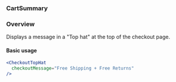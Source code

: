 ### CartSummary

### Overview
Displays a message in a "Top hat" at the top of the checkout page.

#### Basic usage
```jsx
<CheckoutTopHat
  checkoutMessage="Free Shipping + Free Returns"
/>
```
